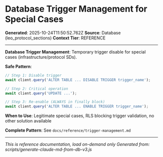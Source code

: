 # Database Trigger Management for Special Cases

**Generated**: 2025-10-24T11:50:52.762Z
**Source**: Database (leo_protocol_sections)
**Context Tier**: REFERENCE

---

**Database Trigger Management**: Temporary trigger disable for special cases (infrastructure/protocol SDs).

**Safe Pattern**:
```javascript
// Step 1: Disable trigger
await client.query('ALTER TABLE ... DISABLE TRIGGER trigger_name');

// Step 2: Critical operation
await client.query('UPDATE ...');

// Step 3: Re-enable (ALWAYS in finally block)
await client.query('ALTER TABLE ... ENABLE TRIGGER trigger_name');
```

**When to Use**: Legitimate special cases, RLS blocking trigger validation, no other solution available

**Complete Pattern**: See `docs/reference/trigger-management.md`

---

*This is reference documentation, load on-demand only*
*Generated from: scripts/generate-claude-md-from-db-v3.js*
